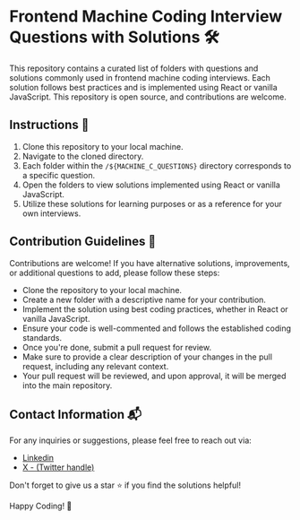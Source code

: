 # Frontend Machine Coding Interview Questions with Solutions 🛠️

This repository contains a curated list of folders with questions and solutions commonly used in frontend machine coding interviews. Each solution follows best practices and is implemented using React or vanilla JavaScript. This repository is open source, and contributions are welcome.

## Instructions 📝

1. Clone this repository to your local machine.
2. Navigate to the cloned directory.
3. Each folder within the `/${MACHINE_C_QUESTIONS}` directory corresponds to a specific question.
4. Open the folders to view solutions implemented using React or vanilla JavaScript.
5. Utilize these solutions for learning purposes or as a reference for your own interviews.

## Contribution Guidelines 🤝

Contributions are welcome! If you have alternative solutions, improvements, or additional questions to add, please follow these steps:
   - Clone the repository to your local machine.
   - Create a new folder with a descriptive name for your contribution.
   - Implement the solution using best coding practices, whether in React or vanilla JavaScript.
   - Ensure your code is well-commented and follows the established coding standards.
   - Once you're done, submit a pull request for review.
   - Make sure to provide a clear description of your changes in the pull request, including any relevant context.
   - Your pull request will be reviewed, and upon approval, it will be merged into the main repository.

## Contact Information 📬

For any inquiries or suggestions, please feel free to reach out via:
- [Linkedin](https://www.linkedin.com/in/khanrazadev)
- [X - (Twitter handle)](https://twitter.com/khanrazadev)

Don't forget to give us a star ⭐️ if you find the solutions helpful!

Happy Coding! 🚀
